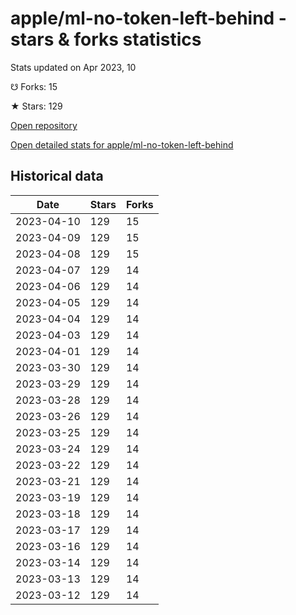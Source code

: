 # apple/ml-no-token-left-behind - stars & forks statistics

Stats updated on Apr 2023, 10

☋ Forks: 15

★ Stars: 129

[Open repository](https://github.com/apple/ml-no-token-left-behind)

[Open detailed stats for apple/ml-no-token-left-behind](https://reviewgithub.com/rep/apple/ml-no-token-left-behind)

## Historical data
| Date | Stars | Forks |
|------|-------|-------|
| 2023-04-10 | 129 | 15 | 
| 2023-04-09 | 129 | 15 | 
| 2023-04-08 | 129 | 15 | 
| 2023-04-07 | 129 | 14 | 
| 2023-04-06 | 129 | 14 | 
| 2023-04-05 | 129 | 14 | 
| 2023-04-04 | 129 | 14 | 
| 2023-04-03 | 129 | 14 | 
| 2023-04-01 | 129 | 14 | 
| 2023-03-30 | 129 | 14 | 
| 2023-03-29 | 129 | 14 | 
| 2023-03-28 | 129 | 14 | 
| 2023-03-26 | 129 | 14 | 
| 2023-03-25 | 129 | 14 | 
| 2023-03-24 | 129 | 14 | 
| 2023-03-22 | 129 | 14 | 
| 2023-03-21 | 129 | 14 | 
| 2023-03-19 | 129 | 14 | 
| 2023-03-18 | 129 | 14 | 
| 2023-03-17 | 129 | 14 | 
| 2023-03-16 | 129 | 14 | 
| 2023-03-14 | 129 | 14 | 
| 2023-03-13 | 129 | 14 | 
| 2023-03-12 | 129 | 14 | 


